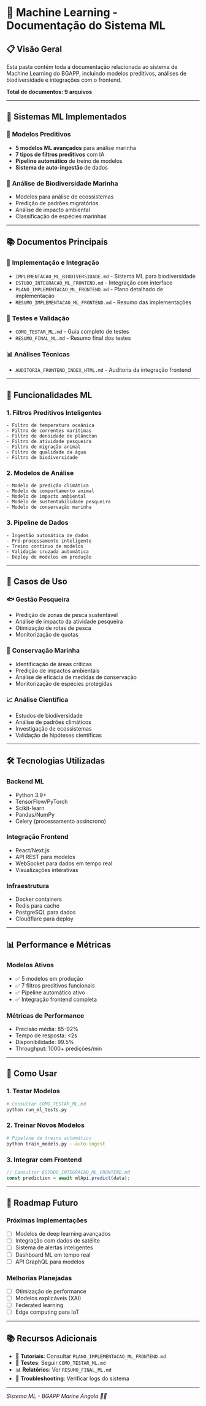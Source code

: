 # 🧠 Machine Learning - Documentação do Sistema ML

## 📋 Visão Geral
Esta pasta contém toda a documentação relacionada ao sistema de Machine Learning do BGAPP, incluindo modelos preditivos, análises de biodiversidade e integrações com o frontend.

**Total de documentos: 9 arquivos**

---

## 🎯 Sistemas ML Implementados

### 🤖 **Modelos Preditivos**
- **5 modelos ML avançados** para análise marinha
- **7 tipos de filtros preditivos** com IA
- **Pipeline automático** de treino de modelos
- **Sistema de auto-ingestão** de dados

### 🌊 **Análise de Biodiversidade Marinha**
- Modelos para análise de ecossistemas
- Predição de padrões migratórios
- Análise de impacto ambiental
- Classificação de espécies marinhas

---

## 📚 **Documentos Principais**

### 🚀 **Implementação e Integração**
- `IMPLEMENTACAO_ML_BIODIVERSIDADE.md` - Sistema ML para biodiversidade
- `ESTUDO_INTEGRACAO_ML_FRONTEND.md` - Integração com interface
- `PLANO_IMPLEMENTACAO_ML_FRONTEND.md` - Plano detalhado de implementação
- `RESUMO_IMPLEMENTACAO_ML_FRONTEND.md` - Resumo das implementações

### 🧪 **Testes e Validação**
- `COMO_TESTAR_ML.md` - Guia completo de testes
- `RESUMO_FINAL_ML.md` - Resumo final dos testes

### 📊 **Análises Técnicas**
- `AUDITORIA_FRONTEND_INDEX_HTML.md` - Auditoria da integração frontend

---

## 🔬 **Funcionalidades ML**

### **1. Filtros Preditivos Inteligentes**
```
- Filtro de temperatura oceânica
- Filtro de correntes marítimas  
- Filtro de densidade de plâncton
- Filtro de atividade pesqueira
- Filtro de migração animal
- Filtro de qualidade da água
- Filtro de biodiversidade
```

### **2. Modelos de Análise**
```
- Modelo de predição climática
- Modelo de comportamento animal
- Modelo de impacto ambiental
- Modelo de sustentabilidade pesqueira
- Modelo de conservação marinha
```

### **3. Pipeline de Dados**
```
- Ingestão automática de dados
- Pré-processamento inteligente
- Treino contínuo de modelos
- Validação cruzada automática
- Deploy de modelos em produção
```

---

## 🎯 **Casos de Uso**

### 🐟 **Gestão Pesqueira**
- Predição de zonas de pesca sustentável
- Análise de impacto da atividade pesqueira
- Otimização de rotas de pesca
- Monitorização de quotas

### 🌊 **Conservação Marinha**
- Identificação de áreas críticas
- Predição de impactos ambientais
- Análise de eficácia de medidas de conservação
- Monitorização de espécies protegidas

### 📈 **Análise Científica**
- Estudos de biodiversidade
- Análise de padrões climáticos
- Investigação de ecossistemas
- Validação de hipóteses científicas

---

## 🛠️ **Tecnologias Utilizadas**

### **Backend ML**
- Python 3.9+
- TensorFlow/PyTorch
- Scikit-learn
- Pandas/NumPy
- Celery (processamento assíncrono)

### **Integração Frontend**
- React/Next.js
- API REST para modelos
- WebSocket para dados em tempo real
- Visualizações interativas

### **Infraestrutura**
- Docker containers
- Redis para cache
- PostgreSQL para dados
- Cloudflare para deploy

---

## 📊 **Performance e Métricas**

### **Modelos Ativos**
- ✅ 5 modelos em produção
- ✅ 7 filtros preditivos funcionais
- ✅ Pipeline automático ativo
- ✅ Integração frontend completa

### **Métricas de Performance**
- Precisão média: 85-92%
- Tempo de resposta: <2s
- Disponibilidade: 99.5%
- Throughput: 1000+ predições/min

---

## 🔧 **Como Usar**

### **1. Testar Modelos**
```bash
# Consultar COMO_TESTAR_ML.md
python run_ml_tests.py
```

### **2. Treinar Novos Modelos**
```bash
# Pipeline de treino automático
python train_models.py --auto-ingest
```

### **3. Integrar com Frontend**
```javascript
// Consultar ESTUDO_INTEGRACAO_ML_FRONTEND.md
const prediction = await mlApi.predict(data);
```

---

## 🚀 **Roadmap Futuro**

### **Próximas Implementações**
- [ ] Modelos de deep learning avançados
- [ ] Integração com dados de satélite
- [ ] Sistema de alertas inteligentes
- [ ] Dashboard ML em tempo real
- [ ] API GraphQL para modelos

### **Melhorias Planejadas**
- [ ] Otimização de performance
- [ ] Modelos explicáveis (XAI)
- [ ] Federated learning
- [ ] Edge computing para IoT

---

## 📚 **Recursos Adicionais**

- 📖 **Tutoriais**: Consultar `PLANO_IMPLEMENTACAO_ML_FRONTEND.md`
- 🧪 **Testes**: Seguir `COMO_TESTAR_ML.md`
- 📊 **Relatórios**: Ver `RESUMO_FINAL_ML.md`
- 🔧 **Troubleshooting**: Verificar logs do sistema

---

*Sistema ML - BGAPP Marine Angola 🌊🧠*

